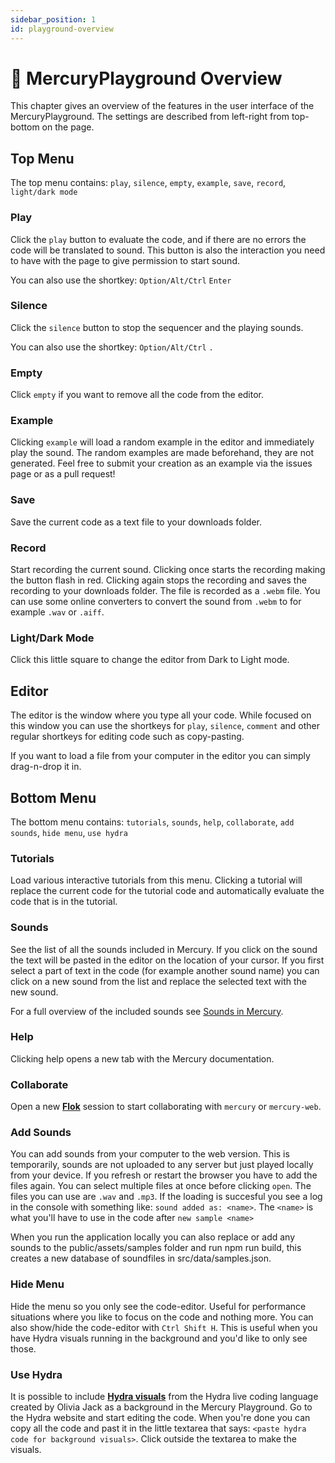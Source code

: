 ```yaml
---
sidebar_position: 1
id: playground-overview
---
```


# 🛝 MercuryPlayground Overview

This chapter gives an overview of the features in the user interface of the MercuryPlayground. The settings are described from left-right from top-bottom on the page.

## Top Menu

The top menu contains: `play`, `silence`, `empty`, `example`, `save`, `record`, `light/dark mode`

### Play

Click the `play` button to evaluate the code, and if there are no errors the code will be translated to sound. This button is also the interaction you need to have with the page to give permission to start sound. 

You can also use the shortkey: `Option/Alt/Ctrl` `Enter`

### Silence

Click the `silence` button to stop the sequencer and the playing sounds.

You can also use the shortkey: `Option/Alt/Ctrl` `.`

### Empty

Click `empty` if you want to remove all the code from the editor.

### Example

Clicking `example` will load a random example in the editor and immediately play the sound. The random examples are made beforehand, they are not generated. Feel free to submit your creation as an example via the issues page or as a pull request!

### Save

Save the current code as a text file to your downloads folder.

### Record

Start recording the current sound. Clicking once starts the recording making the button flash in red. Clicking again stops the recording and saves the recording to your downloads folder. The file is recorded as a `.webm` file. You can use some online converters to convert the sound from `.webm` to for example `.wav` or `.aiff`.

### Light/Dark Mode

Click this little square to change the editor from Dark to Light mode.

## Editor

The editor is the window where you type all your code. While focused on this window you can use the shortkeys for `play`, `silence`, `comment` and other regular shortkeys for editing code such as copy-pasting.

If you want to load a file from your computer in the editor you can simply drag-n-drop it in.

## Bottom Menu

The bottom menu contains: `tutorials`, `sounds`, `help`, `collaborate`, `add sounds`, `hide menu`, `use hydra`

### Tutorials

Load various interactive tutorials from this menu. Clicking a tutorial will replace the current code for the tutorial code and automatically evaluate the code that is in the tutorial.

### Sounds

See the list of all the sounds included in Mercury. If you click on the sound the text will be pasted in the editor on the location of your cursor. If you first select a part of text in the code (for example another sound name) you can click on a new sound from the list and replace the selected text with the new sound.

For a full overview of the included sounds see [Sounds in Mercury](sounds).

### Help

Clicking help opens a new tab with the Mercury documentation.

### Collaborate

Open a new [**Flok**](https://flok.cc) session to start collaborating with `mercury` or `mercury-web`.

### Add Sounds

You can add sounds from your computer to the web version. This is temporarily, sounds are not uploaded to any server but just played locally from your device. If you refresh or restart the browser you have to add the files again. You can select multiple files at once before clicking `open`. The files you can use are `.wav` and `.mp3`. If the loading is succesful you see a log in the console with something like: `sound added as: <name>`. The `<name>` is what you'll have to use in the code after `new sample <name>`

When you run the application locally you can also replace or add any sounds to the public/assets/samples folder and run npm run build, this creates a new database of soundfiles in src/data/samples.json.

### Hide Menu

Hide the menu so you only see the code-editor. Useful for performance situations where you like to focus on the code and nothing more. You can also show/hide the code-editor with `Ctrl Shift H`. This is useful when you have Hydra visuals running in the background and you'd like to only see those.

### Use Hydra

It is possible to include [**Hydra visuals**](https://hydra.ojack.xyz) from the Hydra live coding language created by Olivia Jack as a background in the Mercury Playground. Go to the Hydra website and start editing the code. When you're done you can copy all the code and past it in the little textarea that says: `<paste hydra code for background visuals>`. Click outside the textarea to make the visuals.